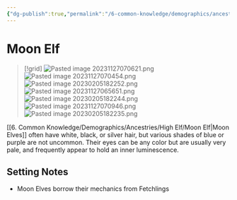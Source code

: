 ```yaml
---
{"dg-publish":true,"permalink":"/6-common-knowledge/demographics/ancestries/high-elf/moon-elf/"}
---
```


# Moon Elf

>[!grid]
>![Pasted image 20231127070621.png](/img/user/x.%20Assets/Attachments/Pasted%20image%2020231127070621.png)
>![Pasted image 20231127070454.png](/img/user/x.%20Assets/Attachments/Pasted%20image%2020231127070454.png)
>![Pasted image 20230205182252.png](/img/user/x.%20Assets/Attachments/Pasted%20image%2020230205182252.png)
>![Pasted image 20231127065651.png](/img/user/x.%20Assets/Attachments/Pasted%20image%2020231127065651.png)
>![Pasted image 20230205182244.png](/img/user/x.%20Assets/Attachments/Pasted%20image%2020230205182244.png)
>![Pasted image 20231127070946.png](/img/user/x.%20Assets/Attachments/Pasted%20image%2020231127070946.png)
>![Pasted image 20230205182235.png](/img/user/x.%20Assets/Attachments/Pasted%20image%2020230205182235.png)

 [[6. Common Knowledge/Demographics/Ancestries/High Elf/Moon Elf\|Moon Elves]] often have white, black, or silver hair, but various shades of blue or purple are not uncommon. Their eyes can be any color but are usually very pale, and frequently appear to hold an inner luminescence. 

## Setting Notes

- Moon Elves borrow their mechanics from Fetchlings 




